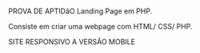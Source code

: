 #

PROVA DE APTIDãO  Landing Page em PHP.

Consiste em criar uma webpage com HTML/ CSS/ PHP.

SITE RESPONSIVO A VERSÃO MOBILE

